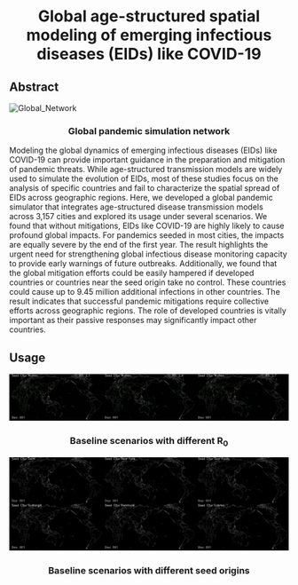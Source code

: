 <div align="center">
  <h1 align="center">Global age-structured spatial modeling of emerging infectious diseases (EIDs) like COVID-19
</h1>
</div>

## Abstract

![Global_Network](./figs/Fig2.jpg)
<div align="center">
  <h3 align="center">Global pandemic simulation network
</h3>
</div>

Modeling the global dynamics of emerging infectious diseases (EIDs) like COVID-19 can provide important guidance in the preparation and mitigation of pandemic threats. While age-structured transmission models are widely used to simulate the evolution of EIDs, most of these studies focus on the analysis of specific countries and fail to characterize the spatial spread of EIDs across geographic regions. Here, we developed a global pandemic simulator that integrates age-structured disease transmission models across 3,157 cities and explored its usage under several scenarios. We found that without mitigations, EIDs like COVID-19 are highly likely to cause profound global impacts. For pandemics seeded in most cities, the impacts are equally severe by the end of the first year. The result highlights the urgent need for strengthening global infectious disease monitoring capacity to provide early warnings of future outbreaks. Additionally, we found that the global mitigation efforts could be easily hampered if developed countries or countries near the seed origin take no control. These countries could cause up to 9.45 million additional infections in other countries.  The result indicates that successful pandemic mitigations require collective efforts across geographic regions. The role of developed countries is vitally important as their passive responses may significantly impact other countries.

## Usage

![Global_Network](./figs/MovieS1.gif)

<div align="center">
  <h3 align="center">Baseline scenarios with different R<sub>0</sub>
</h3>
</div>

![Global_Network](./figs/MovieS2.gif)

<div align="center">
  <h3 align="center">Baseline scenarios with different seed origins
</h3>
</div>
